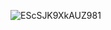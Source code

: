 ![EScSJK9XkAUZ981](https://user-images.githubusercontent.com/72918433/119967738-f9bb1680-bfac-11eb-932b-6ee37ae4a78a.jpg)
